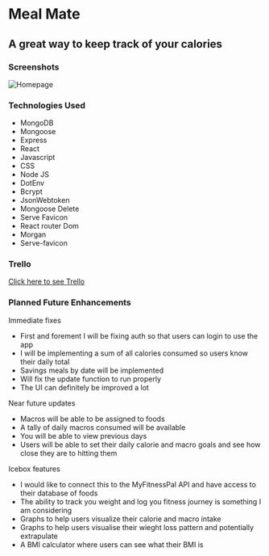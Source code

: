 # Meal Mate
## A great way to keep track of your calories

### Screenshots 
![Homepage](https://imgur.com/a/ffljGkx)

### Technologies Used 
- MongoDB
- Mongoose 
- Express
- React
- Javascript 
- CSS 
- Node JS
- DotEnv 
- Bcrypt 
- JsonWebtoken
- Mongoose Delete 
- Serve Favicon
- React router Dom 
- Morgan 
- Serve-favicon 

### Trello 
[Click here to see Trello](https://trello.com/invite/b/9YjCG2MM/df9aa93a2c2d3c53bf7a37bc5c6734c8/project-4-macro-tracker)

### Planned Future Enhancements
Immediate fixes 
- First and forement I will be fixing auth so that users can login to use the app
- I will be implementing a sum of all calories consumed so users know their daily total 
- Savings meals by date will be implemented 
- Will fix the update function to run properly 
- The UI can definitely be improved a lot 

Near future updates
- Macros will be able to be assigned to foods 
- A tally of daily macros consumed will be available
- You will be able to view previous days
- Users will be able to set their daily calorie and macro goals and see how close they are to hitting them 

Icebox features
- I would like to connect this to the MyFitnessPal API and have access to their database of foods 
- The ability to track you weight and log you fitness journey is something I am considering 
- Graphs to help users visualize their calorie and macro intake 
- Graphs to help users visualise their wieght loss pattern and potentially extrapulate 
- A BMI calculator where users can see what their BMI is 

